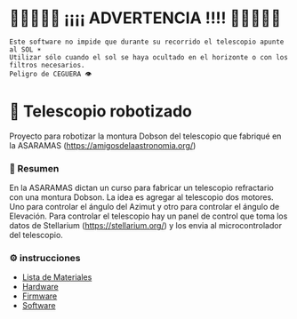 # 🚨🚨🚨🚨🚨 ¡¡¡¡ ADVERTENCIA !!!! 🚨🚨🚨🚨🚨

```
Este software no impide que durante su recorrido el telescopio apunte al SOL ☀️
Utilizar sólo cuando el sol se haya ocultado en el horizonte o con los filtros necesarios.
Peligro de CEGUERA 👁
```

# 🔭 Telescopio robotizado

Proyecto para robotizar la montura Dobson del telescopio que fabriqué en la ASARAMAS (https://amigosdelaastronomia.org/)

### 📓 Resumen

En la ASARAMAS dictan un curso para fabricar un telescopio refractario con una montura Dobson.
La idea es agregar al telescopio dos motores. Uno para controlar el ángulo del Azimut y otro para controlar el ángulo de Elevación.
Para controlar el telescopio hay un panel de control que toma los datos de Stellarium (https://stellarium.org/) y los envia al microcontrolador del telescopio.

### ⚙️ instrucciones

- [Lista de Materiales](MATERIALES.md)
- [Hardware](HARDWARE.md)
- [Firmware](FIRMWARE.md)
- [Software](SOFTWARE.md)
